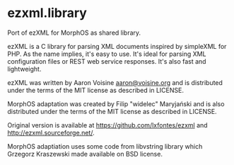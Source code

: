 ezxml.library
=============

Port of ezXML for MorphOS as shared library.

ezXML is a C library for parsing XML documents inspired by simpleXML for PHP.
As the name implies, it's easy to use. It's ideal for parsing XML configuration
files or REST web service responses. It's also fast and lightweight.

ezXML was written by Aaron Voisine <aaron@voisine.org> and is distributed under
the terms of the MIT license as described in LICENSE.

MorphOS adaptation was created by Filip "widelec" Maryjański and is also
distributed under the terms of the MIT license as described in LICENSE.

Original version is available at https://github.com/lxfontes/ezxml
and http://ezxml.sourceforge.net/.

MorphOS adaptiation uses some code from libvstring library which Grzegorz
Kraszewski made available on BSD license.
